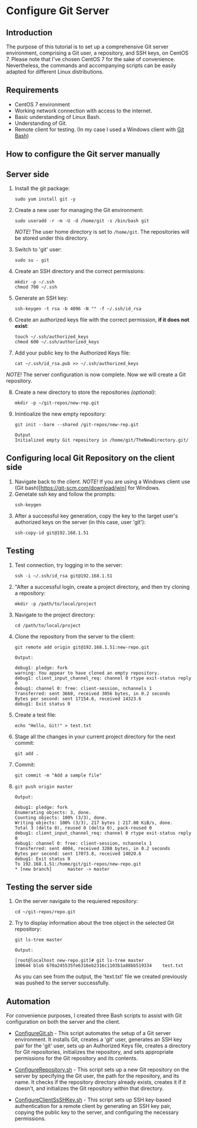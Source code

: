 # Configure Git Server
## Introduction 
The purpose of this tutorial is to set up a comprehensive Git server environment, comprising a Git user, a repository, and SSH keys, on CentOS 7. Please note that I've chosen CentOS 7 for the sake of convenience. Nevertheless, the commands and accompanying scripts can be easily adapted for different Linux distributions.

## Requirements
- CentOS 7 environment
- Working network connection with access to the internet.
- Basic understanding of Linux Bash.
- Understanding of Git.
- Remote client for testing. (In my case I used a Windows client with [Git Bash](https://git-scm.com/download/win))

## How to configure the Git server manually
## Server side
1. Install the git package:
   ```
   sudo yum install git -y
   ```
2. Create a new user for managing the Git environment:
   ```
   sudo useradd -r -m -U -d /home/git -s /bin/bash git
   ```
   
   *NOTE!* The user home directory is set to ```/home/git```. The repositories will be stored under this directory.
   
4. Switch to 'git' user:
   ```
   sudo su - git
   ```
5. Create an SSH directory and the correct permissions:
   ```
   mkdir -p ~/.ssh
   chmod 700 ~/.ssh
   ```
6. Generate an SSH key:
   ```
   ssh-keygen -t rsa -b 4096 -N "" -f ~/.ssh/id_rsa
   ```
7. Create an authorized keys file with the correct permission, **if it does not exist**:
   ```
   touch ~/.ssh/authorized_keys
   chmod 600 ~/.ssh/authorized_keys
   ```
8. Add your public key to the Authorized Keys file:
   ```
   cat ~/.ssh/id_rsa.pub >> ~/.ssh/authorized_keys
   ```
   
*NOTE!* The server configuration is now complete. Now we will create a Git repository.

8. Create a new directory to store the repositories *(optional)*:
   ```
   mkdir -p ~/git-repos/new-rep.git
   ```
9. Inintioalize the new empty repository:
   ```
   git init --bare --shared /git-repos/new-rep.git
   ```
   ```
   Output
   Initialized empty Git repository in /home/git/TheNewDirectory.git/
   ```

## Configuring local Git Repository on the client side

1. Navigate back to the client. 
   *NOTE!* If you are using a Windows client use (Git bash)[https://git-scm.com/download/win] for Windows. 
2. Genetate ssh key and follow the prompts:
   ```
   ssh-keygen
   ```
3. After a successful key generation, copy the key to the target user's authorized keys on the server (in this case, user 'git'):
   ```
   ssh-copy-id git@192.168.1.51
   ```
## Testing
1. Test connection, try logging in to the server:
   ```
   ssh -i ~/.ssh/id_rsa git@192.168.1.51
   ```
2. "After a successful login, create a project directory, and then try cloning a repository:
   ```
   mkdir -p /path/to/local/project
   ```
3. Navigate to the project directory: 
   ```
   cd /path/to/local/project
   ```
4. Clone the repository from the server to the client: 
   ```
   git remote add origin git@192.168.1.51:new-repo.git
   ```
   ```
   Output:
   
   debug1: pledge: fork
   warning: You appear to have cloned an empty repository.
   debug1: client_input_channel_req: channel 0 rtype exit-status reply 0
   debug1: channel 0: free: client-session, nchannels 1
   Transferred: sent 3660, received 3056 bytes, in 0.2 seconds
   Bytes per second: sent 17154.6, received 14323.6
   debug1: Exit status 0
   ```
5. Create a test file:
   ```
   echo "Hello, Git!" > test.txt
   ```
6. Stage all the changes in your current project directory for the next commit:
   ```
   git add .
   ```
7. Commit: 
   ```
   git commit -m "Add a sample file"
   ```
8. ```
   git push origin master
   ```
   ```
   Output:
   
   debug1: pledge: fork
   Enumerating objects: 3, done.
   Counting objects: 100% (3/3), done.
   Writing objects: 100% (3/3), 217 bytes | 217.00 KiB/s, done.
   Total 3 (delta 0), reused 0 (delta 0), pack-reused 0
   debug1: client_input_channel_req: channel 0 rtype exit-status reply 0
   debug1: channel 0: free: client-session, nchannels 1
   Transferred: sent 4004, received 3288 bytes, in 0.2 seconds
   Bytes per second: sent 17073.8, received 14020.6
   debug1: Exit status 0
   To 192.168.1.51:/home/git/git-repos/new-repo.git
   * [new branch]      master -> master
   ```

## Testing the server side 
1. On the server navigate to the requiered repository: 
   ```
   cd ~/git-repos/repo.git
   ```
2. Try to display information about the tree object in the selected Git repository:
   ```
   git ls-tree master
   ```
   ```
   Output:

   [root@localhost new-repo.git]# git ls-tree master
   100644 blob 670a245535fe6316eb2316c1103b1a88bb519334    test.txt
   ```
   As you can see from the output, the 'text.txt' file we created previously was pushed to the server successfully.

## Automation
For convenience purposes, I created three Bash scripts to assist with Git configuration on both the server and the client.

- [ConfigureGit.sh](https://github.com/ThePinkPanther96/Linux/blob/main/Git/ConfigureGit.sh) - 
This script automates the setup of a Git server environment. It installs Git, creates a 'git' user, generates an SSH key pair for the 'git' user, sets up an Authorized Keys file, creates a directory for Git repositories, initializes the repository, and sets appropriate permissions for the Git repository and its contents.

- [ConfigureRepository.sh](https://github.com/ThePinkPanther96/Linux/blob/main/Git/ConfigureRepository.sh) - This script sets up a new Git repository on the server by specifying the Git user, the path for the repository, and its name. It checks if the repository directory already exists, creates it if it doesn't, and initializes the Git repository within that directory. 

- [ConfigureClientSsSHKey.sh](https://github.com/ThePinkPanther96/Linux/blob/main/Git/ConfigureClientSsSHKey.sh) - This script sets up SSH key-based authentication for a remote client by generating an SSH key pair, copying the public key to the server, and configuring the necessary permissions.

